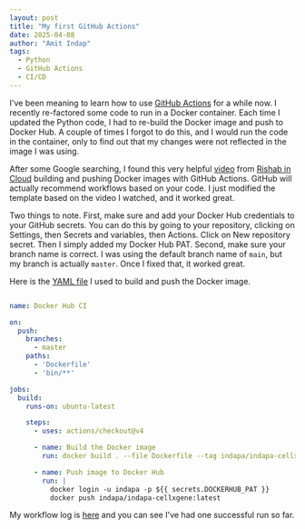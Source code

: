 ```yaml
---
layout: post
title: "My first GitHub Actions"
date: 2025-04-08
author: "Amit Indap"
tags:
  - Python
  - GitHub Actions
  - CI/CD
---
```


I've been meaning to learn how to use [GitHub Actions](https://docs.github.com/en/actions/about-github-actions/understanding-github-actions) for a while now. I recently re-factored some code to run in a Docker container. Each time I updated the Python code, I had to re-build the Docker image and push to Docker Hub. A couple of times I forgot to do this, and I would run the code in the container, only to find out that my changes were not reflected in the image I was using. 

After some Google searching, I found this very helpful [video](https://youtu.be/x7f9x30W_dI?feature=shared) from [Rishab in Cloud](https://www.youtube.com/@rishabincloud) building and pushing Docker images with GitHub Actions. GitHub will actually recommend workflows based on your code. I just modified the template based on the video I watched, and it worked great. 

Two things to note. First,  make sure and add your Docker Hub credentials to your GitHub secrets. You can do this by going to your repository, clicking on Settings, then Secrets and variables, then Actions. Click on New repository secret. Then I simply added my Docker Hub PAT. Second, make sure your branch name is correct. I was using the default branch name of `main`, but my branch is actually `master`. Once I fixed that, it worked great.

Here is the [YAML file](https://github.com/indapa/indapa-CellXGene/blob/master/.github/workflows/docker-image.yml) I used to build and push the Docker image. 

```yaml

name: Docker Hub CI

on:
  push:
    branches:
      - master
    paths:
      - 'Dockerfile'
      - 'bin/**'

jobs:
  build:
    runs-on: ubuntu-latest

    steps:
      - uses: actions/checkout@v4

      - name: Build the Docker image
        run: docker build . --file Dockerfile --tag indapa/indapa-cellxgene:latest

      - name: Push image to Docker Hub
        run: |
          docker login -u indapa -p ${{ secrets.DOCKERHUB_PAT }}
          docker push indapa/indapa-cellxgene:latest

```

My workflow log is  [here](https://github.com/indapa/indapa-CellXGene/actions) and you can see I've had one successful run so far.



